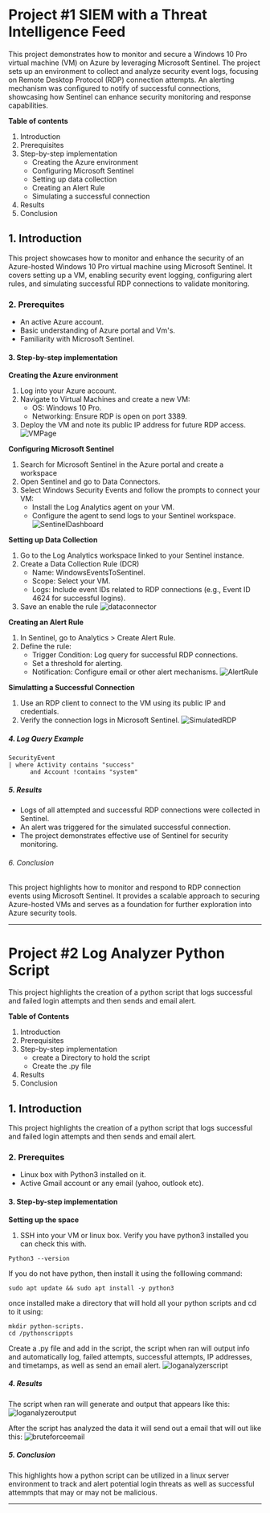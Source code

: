 <!--There should be whitespace between paragraphs. We recommend including a README, or a file with information about your project.-->
# Project #1 SIEM with a Threat Intelligence Feed
This project demonstrates how to monitor and secure a Windows 10 Pro virtual machine (VM) on Azure by leveraging Microsoft Sentinel. The project sets up an environment to collect and analyze security event logs, focusing on Remote Desktop Protocol (RDP) connection attempts. An alerting mechanism was configured to notify of successful connections, showcasing how Sentinel can enhance security monitoring and response capabilities.

**Table of contents**
<ol>
  <li>Introduction</li>
  <li>Prerequisites</li>
  <li>Step-by-step implementation
       <ul>
         <li>Creating the Azure environment</li>
         <li>Configuring Microsoft Sentinel</li>
         <li>Setting up data collection</li>
         <li>Creating an Alert Rule</li>
         <li>Simulating a successful connection</li>
       </ul>
  </li>
  <li>Results</li>
  <li>Conclusion</li>
</ol>
  

## 1. Introduction

This project showcases how to monitor and enhance the security of an Azure-hosted Windows 10 Pro virtual machine using Microsoft Sentinel. It covers setting up a VM, enabling security event logging, configuring alert rules, and simulating successful RDP connections to validate monitoring.

### 2. Prerequites

*   An active Azure account.
*   Basic understanding of Azure portal and Vm's.
*   Familiarity with Microsoft Sentinel.

#### 3. Step-by-step implementation

**Creating the Azure environment**
1.  Log into your Azure account.
2.  Navigate to Virtual Machines and create a new VM:
    * OS: Windows 10 Pro.
    * Networking: Ensure RDP is open on port 3389. 
3.  Deploy the VM and note its public IP address for future RDP access.
![VMPage](projectScreenshots/vmpage.jpg) 

**Configuring Microsoft Sentinel**
1. Search for Microsoft Sentinel in the Azure portal and create a workspace
2. Open Sentinel and go to Data Connectors.
3. Select Windows Security Events and follow the prompts to connect your VM:
   * Install the Log Analytics agent on your VM.
   * Configure the agent to send logs to your Sentinel workspace.
  ![SentinelDashboard](projectScreenshots/SentinelDashboard.png)

**Setting up Data Collection**
1. Go to the Log Analytics workspace linked to your Sentinel instance.
2. Create a Data Collection Rule (DCR)
   * Name: WindowsEventsToSentinel.
   * Scope: Select your VM.
   * Logs: Include event IDs related to RDP connections (e.g., Event ID 4624 for successful logins).
3. Save an enable the rule
![dataconnector](projectScreenshots/dataconnector.png)

**Creating an Alert Rule**
1. In Sentinel, go to Analytics > Create Alert Rule.
2. Define the rule:
   * Trigger Condition: Log query for successful RDP connections.
   * Set a threshold for alerting.
   * Notification: Configure email or other alert mechanisms.
![AlertRule](projectScreenshots/AlertRule.png)

**Simulatting a Successful Connection**
1. Use an RDP client to connect to the VM using its public IP and credentials.
2. Verify the connection logs in Microsoft Sentinel.
![SimulatedRDP](projectScreenshots/SimulatedRDP.png) 

##### 4. Log Query Example
```kql
SecurityEvent
| where Activity contains "success"
      and Account !contains "system"
```


##### 5. Results

* Logs of all attempted and successful RDP connections were collected in Sentinel.
* An alert was triggered for the simulated successful connection.
* The project demonstrates effective use of Sentinel for security monitoring.

###### 6. Conclusion

This project highlights how to monitor and respond to RDP connection events using Microsoft Sentinel. It provides a scalable approach to securing Azure-hosted VMs and serves as a foundation for further exploration into Azure security tools.

<!--There's a horizontal rule below this.-->
* * *

# Project #2 Log Analyzer Python Script
This project highlights the creation of a python script that logs successful and failed login attempts and then sends and email alert. 

**Table of Contents**
<ol>
  <li>Introduction</li>
  <li>Prerequisites</li>
  <li>Step-by-step implementation
       <ul>
         <li>create a Directory to hold the script</li>
         <li>Create the .py file</li>
       </ul>
  </li>
  <li>Results</li>
  <li>Conclusion</li>
</ol>


## 1. Introduction

This project highlights the creation of a python script that logs successful and failed login attempts and then sends and email alert.

### 2. Prerequites

* Linux box with Python3 installed on it.
* Active Gmail account or any email (yahoo, outlook etc).

#### 3. Step-by-step implementation

**Setting up the space**
1. SSH into your VM or linux box. Verify you have python3 installed you can check this with.
```kql
Python3 --version
```
If you do not have python, then install it using the folllowing command:
```kql
sudo apt update && sudo apt install -y python3
```
once installed make a directory that will hold all your python scripts and cd to it using:
```kql
mkdir python-scripts.
cd /pythonscrippts
```
Create a .py file and add in the script, the script when ran will output info and automatically log, failed attempts, successful attempts, IP addresses, and timetamps, as well as send an email alert.
![loganalyzerscript](projectScreenshots/loganalyzerscript.png)

##### 4. Results

The script when ran will generate and output that appears like this:
![loganalyzeroutput](projectScreenshots/loganalyzeroutput.png)

After the script has analyzed the data it will send out a email that will out like this:
![bruteforceemail](projectScreenshots/bruteforceemail.png)

##### 5. Conclusion

This highlights how a  python script can be utilized in a linux server environment to track and alert potential login threats as well as successful attemmpts that may or may not be malicious.
<!--There's a horizontal rule below this.-->
* * *

<!--
### Here is an unordered list:
*   Item foo
*   Item bar
*   Item baz
*   Item zip

### And an ordered list:

1.  Item one
1.  Item two
1.  Item three
1.  Item four

### And a nested list:

- level 1 item
  - level 2 item
  - level 2 item
    - level 3 item
    - level 3 item
- level 1 item
  - level 2 item
  - level 2 item
  - level 2 item
- level 1 item
  - level 2 item
  - level 2 item
- level 1 item

### Small image

![Octocat](https://github.githubassets.com/images/icons/emoji/octocat.png)

### Large image

![Branching](https://guides.github.com/activities/hello-world/branching.png)


### Definition lists can be used with HTML syntax.

<dl>
<dt>Name</dt>
<dd>Godzilla</dd>
<dt>Born</dt>
<dd>1952</dd>
<dt>Birthplace</dt>
<dd>Japan</dd>
<dt>Color</dt>
<dd>Green</dd>
</dl>

```
Long, single-line code blocks should not wrap. They should horizontally scroll if they are too long. This line should be long enough to demonstrate this.
```

```

The final element.
```
-->

